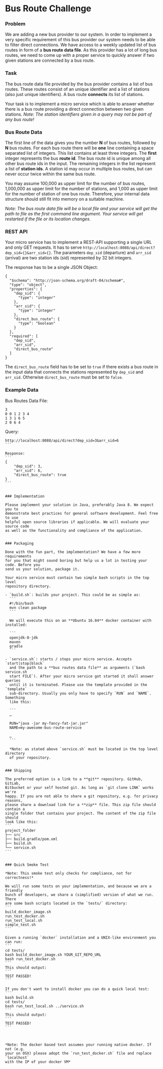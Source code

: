 # Bus Route Challenge

### Problem

We are adding a new bus provider to our system. In order to implement a very
specific requirement of this bus provider our system needs to be able to filter
direct connections. We have access to a weekly updated list of bus routes
in form of a **bus route data file**. As this provider has a lot of long bus
routes, we need to come up with a proper service to quickly answer if two given
stations are connected by a bus route.


### Task

The bus route data file provided by the bus provider contains a list of bus
routes. These routes consist of an unique identifier and a list of stations
(also just unique identifiers). A bus route **connects** its list of stations.

Your task is to implement a micro service which is able to answer whether there
is a bus route providing a direct connection between two given stations. *Note:
The station identifiers given in a query may not be part of any bus route!*


### Bus Route Data

The first line of the data gives you the number **N** of bus routes, followed by
**N** bus routes. For each bus route there will be **one** line containing a
space separated list of integers. This list contains at least three integers. The
**first** integer represents the bus **route id**. The bus route id is unique
among all other bus route ids in the input. The remaining integers in the list
represent a list of **station ids**. A station id may occur in multiple bus
routes, but can never occur twice within the same bus route.

You may assume 100,000 as upper limit for the number of bus routes, 1,000,000 as
upper limit for the number of stations, and 1,000 as upper limit for the number
of station of one bus route. Therefore, your internal data structure should
still fit into memory on a suitable machine.

*Note: The bus route data file will be a local file and your service will get
the path to file as the first command line argument. Your service will get
restarted if the file or its location changes.*


### REST API

Your micro service has to implement a REST-API supporting a single URL and only
GET requests. It has to serve
`http://localhost:8088/api/direct?dep_sid={}&arr_sid={}`. The parameters
`dep_sid` (departure) and `arr_sid` (arrival) are two station ids (sid)
represented by 32 bit integers.

The response has to be a single JSON Object:

```
{
  "$schema": "http://json-schema.org/draft-04/schema#",
  "type": "object",
  "properties": {
    "dep_sid": {
      "type": "integer"
    },
    "arr_sid": {
      "type": "integer"
    },
    "direct_bus_route": {
      "type": "boolean"
    }
  },
  "required": [
    "dep_sid",
    "arr_sid",
    "direct_bus_route"
  ]
}
```

The `direct_bus_route` field has to be set to `true` if there exists a bus route
in the input data that connects the stations represented by `dep_sid` and
`arr_sid`. Otherwise `direct_bus_route` must be set to `false`.




### Example Data

Bus Routes Data File:
```
3
0 0 1 2 3 4
1 3 1 6 5
2 0 6 4
```

Query:
````
http://localhost:8088/api/direct?dep_sid=3&arr_sid=6
```

Response:
```
{
    "dep_sid": 3,
    "arr_sid": 6,
    "direct_bus_route": true
}
```


### Implementation

Please implement your solution in Java, preferably Java 8. We expect you to
demonstrate best practices for general software development. Feel free to use
helpful open source libraries if applicable. We will evaluate your source code
as well as the functionality and compliance of the application.


### Packaging

Done with the fun part, the implementation? We have a few more requirements
for you that might sound boring but help us a lot in testing your code. Before you
send us your solution, package it.

Your micro service must contain two simple bash scripts in the top level
repository directory.

- `build.sh`: builds your project. This could be as simple as:
  ```
  #!/bin/bash
  mvn clean package
  ```

  We will execute this on an **Ubuntu 16.04** docker container with installed:

  ```
  openjdk-8-jdk
  maven
  gradle
  ```

- `service.sh`: starts / stops your micro service. Accepts `start|stop|block`
  and the path to a **bus routes data file** as arguments (`bash service.sh
  start FILE`). After your micro service got started it shall answer queries
  until it is terminated. Please use the template provided in the `template`
  sub-directory. Usually you only have to specify `RUN` and `NAME`. Something
  like this:

  ```
  …

  RUN="java -jar my-fancy-fat-jar.jar"
  NAME=my-awesome-bus-route-service

  …
  ```

  *Note: as stated above `service.sh` must be located in the top level directory
  of your repository.


### Shipping

The preferred option is a link to a **git** repository. GitHub, GitLab,
Bitbucket or your self hosted git. As long as `git clone LINK` works we're
happy. If you are not able to share a git repository, e.g. for privacy reasons,
please share a download link for a **zip** file. This zip file should contain a
single folder that contains your project. The content of the zip file should
look like this:
```
project_folder
├── src
├── build.gradle/pom.xml
├── build.sh
└── service.sh
```


### Quick Smoke Test

*Note: This smoke test only checks for compliance, not for correctness!*

We will run some tests on your implementation, and because we are a friendly
bunch of developers, we share a (simplified) version of what we run. There
are some bash scripts located in the `tests/` directory:
```
build_docker_image.sh
run_test_docker.sh
run_test_local.sh
simple_test.sh
```

Given a running `docker` installation and a UNIX-like environment you can run:
```
cd tests/
bash build_docker_image.sh YOUR_GIT_REPO_URL
bash run_test_docker.sh
```
This should output:
```
TEST PASSED!
```

If you don't want to install docker you can do a quick local test:
```
bash build.sh
cd tests/
bash run_test_local.sh ../service.sh
```
This should output:
```
TEST PASSED!
```



*Note: The docker based test assumes your running native docker. If not (e.g.
your on OSX) please adopt the `run_test_docker.sh` file and replace `localhost`
with the IP of your docker VM*
